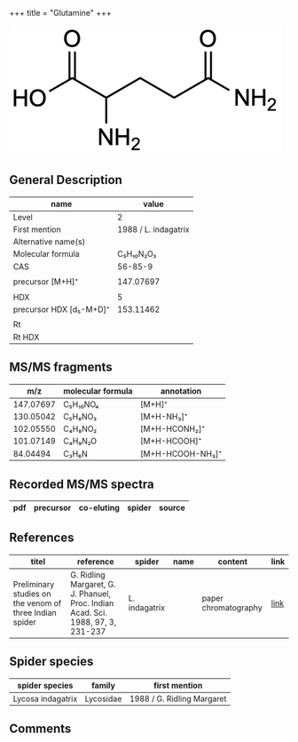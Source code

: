 +++
title = "Glutamine"
+++

![](/img/Glutamine.png)

## General Description

| name                    | value                |
|-------------------------|----------------------|
| Level                   | 2                    |
| First mention           | 1988 / L. indagatrix |
| Alternative name(s)     |                      |
| Molecular formula       | C₅H₁₀N₂O₃            |
| CAS                     | 56-85-9              |
|                         |                      |
| precursor [M+H]⁺        | 147.07697            |
|                         |                      |
| HDX                     | 5                    |
| precursor HDX [d₅-M+D]⁺ | 153.11462            |
|                         |                      |
| Rt                      |                      |
| Rt HDX                  |                      |



## MS/MS fragments

| m/z       | molecular formula | annotation       |
|-----------|-------------------|------------------|
| 147.07697 | C₅H₁₀NO₄          | [M+H]⁺           |
| 130.05042 | C₅H₈NO₃           | [M+H-NH₃]⁺       |
| 102.05550 | C₄H₈NO₂           | [M+H-HCONH₂]⁺    |
| 101.07149 | C₄H₉N₂O           | [M+H-HCOOH]⁺     |
| 84.04494  | C₃H₆N             | [M+H-HCOOH-NH₃]⁺ |

## Recorded MS/MS spectra

| pdf | precursor | co-eluting | spider    | source                              |
|-----|-----------|------------|-----------|-------------------------------------|


## References

| titel                                                                                                                                                | reference                                                                                                                                          | spider          | name | content              | link                                                             |
|------------------------------------------------------------------------------------------------------------------------------------------------------|----------------------------------------------------------------------------------------------------------------------------------------------------|-----------------|------|----------------------|------------------------------------------------------------------|
| Preliminary studies on the venom of three Indian spider                                                                                    | G. Ridling Margaret, G. J. Phanuel, Proc. Indian Acad. Sci. 1988, 97, 3, 231-237 | L. indagatrix |      | paper chromatography | [link](https://www.ias.ac.in/article/fulltext/anml/097/03/0231-0237) |

## Spider species

| spider species    | family    | first mention              |
|-------------------|-----------|----------------------------|
| Lycosa indagatrix | Lycosidae | 1988 / G. Ridling Margaret |


## Comments